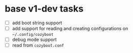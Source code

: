 # base v1-dev tasks

- [ ] add boot string support 
- [ ] add support for reading and creating configurations on `~/.config/cozyboot`
- [ ] debug mode support
- [ ] read from `cozyboot.conf`